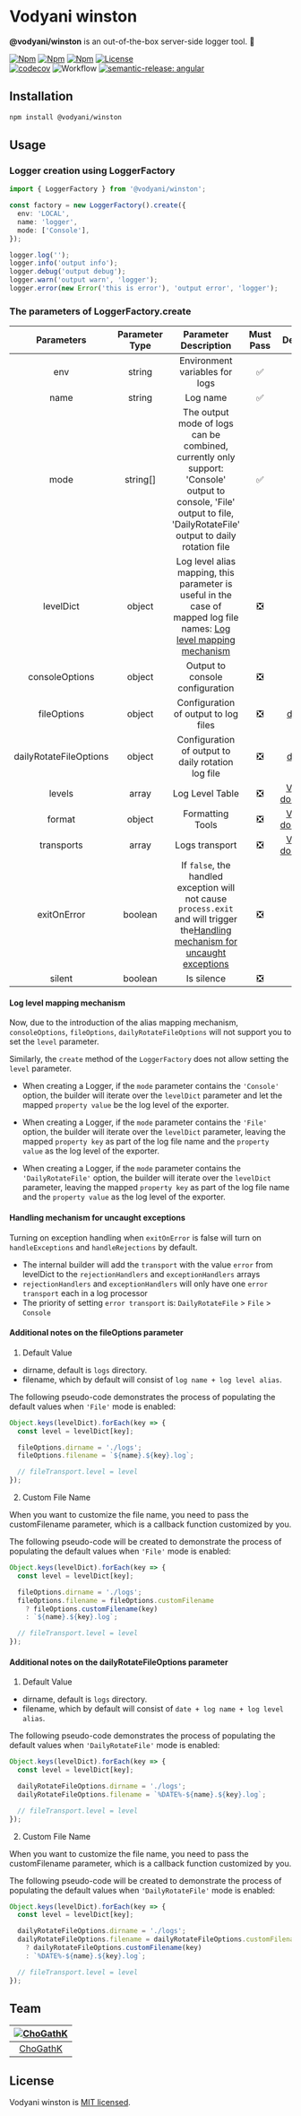 # Vodyani winston

**@vodyani/winston** is an out-of-the-box server-side logger tool. 🐯

[![Npm](https://img.shields.io/npm/v/@vodyani/winston/latest.svg)](https://www.npmjs.com/package/@vodyani/winston)
[![Npm](https://img.shields.io/npm/v/@vodyani/winston/beta.svg)](https://www.npmjs.com/package/@vodyani/winston)
[![Npm](https://img.shields.io/npm/dm/@vodyani/winston)](https://www.npmjs.com/package/@vodyani/winston)
[![License](https://img.shields.io/github/license/vodyani/winston)](LICENSE)
<br>
[![codecov](https://codecov.io/gh/vodyani/winston/branch/master/graph/badge.svg?token=MCD6EGYBHA)](https://codecov.io/gh/vodyani/winston)
![Workflow](https://github.com/vodyani/winston/actions/workflows/release.yml/badge.svg)
[![semantic-release: angular](https://img.shields.io/badge/semantic--release-angular-e10079?logo=semantic-release)](https://github.com/semantic-release/semantic-release)

## Installation

```sh
npm install @vodyani/winston
```

## Usage

### Logger creation using LoggerFactory

```ts
import { LoggerFactory } from '@vodyani/winston';

const factory = new LoggerFactory().create({
  env: 'LOCAL',
  name: 'logger',
  mode: ['Console'],
});

logger.log('');
logger.info('output info');
logger.debug('output debug');
logger.warn('output warn', 'logger');
logger.error(new Error('this is error'), 'output error', 'logger');
```

### The parameters of LoggerFactory.create

|Parameters|Parameter Type|Parameter Description|Must Pass|Default Value|Example|
|:-:|:-:|:-:|:-:|:-:|:-:|
|env|string|Environment variables for logs|✅|-|'LOCAL'|
|name|string|Log name|✅|-|'logger'|
|mode|string[]|The output mode of logs can be combined, currently only support: 'Console' output to console, 'File' output to file, 'DailyRotateFile' output to daily rotation file|✅|-|'Console'|
|levelDict|object|Log level alias mapping, this parameter is useful in the case of mapped log file names: [Log level mapping mechanism](#log-level-mapping-mechanism)|❎|`{ error: 'error', access: 'debug' }`|`{ error: 'error', access: 'debug' }`|
|consoleOptions|object|Output to console configuration|❎|-|[View official documentation](https://github.com/winstonjs/winston/blob/master/docs/transports.md#console-transport)|
|fileOptions|object|Configuration of output to log files|❎|[See what defaults are available](#additional-notes-on-the-fileoptions-parameter)|[View official documentation](https://github.com/winstonjs/winston/blob/master/docs/transports.md#file-transport)|
|dailyRotateFileOptions|object|Configuration of output to daily rotation log file|❎|[See what defaults are available](#additional-notes-on-the-dailyrotatefileoptions-parameter)|[View official documentation](https://github.com/winstonjs/winston-daily-rotate-file#options)|
|levels|array|Log Level Table|❎|[View official documentation](https://github.com/winstonjs/winston#logging)|-|
|format|object|Formatting Tools|❎|[View official documentation](https://github.com/winstonjs/winston#formats)|-|
|transports|array|Logs transport|❎|[View official documentation](https://github.com/winstonjs/winston/blob/master/docs/transports.md)|-|
|exitOnError|boolean|If `false`, the handled exception will not cause `process.exit` and will trigger the[Handling mechanism for uncaught exceptions](#handling-mechanism-for-uncaught-exceptions)|❎|true|-|
|silent|boolean|Is silence|❎|false|-|

#### Log level mapping mechanism

Now, due to the introduction of the alias mapping mechanism, `consoleOptions`, `fileOptions`, `dailyRotateFileOptions` will not support you to set the `level` parameter.

Similarly, the `create` method of the `LoggerFactory` does not allow setting the `level` parameter.

- When creating a Logger, if the `mode` parameter contains the `'Console'` option, the builder will iterate over the `levelDict` parameter and let the mapped `property value` be the log level of the exporter.

- When creating a Logger, if the `mode` parameter contains the `'File'` option, the builder will iterate over the `levelDict` parameter, leaving the mapped `property key` as part of the log file name and the `property value` as the log level of the exporter.

- When creating a Logger, if the `mode` parameter contains the `'DailyRotateFile'` option, the builder will iterate over the `levelDict` parameter, leaving the mapped `property key` as part of the log file name and the `property value` as the log level of the exporter.

#### Handling mechanism for uncaught exceptions

Turning on exception handling when `exitOnError` is false will turn on `handleExceptions` and `handleRejections` by default.

- The internal builder will add the `transport` with the value `error` from levelDict to the `rejectionHandlers` and `exceptionHandlers` arrays
- `rejectionHandlers` and `exceptionHandlers` will only have one `error transport` each in a log processor
- The priority of setting `error transport` is: `DailyRotateFile` > `File` > `Console`

#### Additional notes on the fileOptions parameter

1. Default Value

- dirname, default is `logs` directory.
- filename, which by default will consist of `log name + log level alias`.

The following pseudo-code demonstrates the process of populating the default values when `'File'` mode is enabled:

```js
Object.keys(levelDict).forEach(key => {
  const level = levelDict[key];

  fileOptions.dirname = './logs';
  fileOptions.filename = `${name}.${key}.log`;

  // fileTransport.level = level
});
```

2. Custom File Name

When you want to customize the file name, you need to pass the customFilename parameter, which is a callback function customized by you.

The following pseudo-code will be created to demonstrate the process of populating the default values when `'File'` mode is enabled:

```js
Object.keys(levelDict).forEach(key => {
  const level = levelDict[key];

  fileOptions.dirname = './logs';
  fileOptions.filename = fileOptions.customFilename
    ? fileOptions.customFilename(key)
    : `${name}.${key}.log`;

  // fileTransport.level = level
});
```

#### Additional notes on the dailyRotateFileOptions parameter

1. Default Value

- dirname, default is `logs` directory.
- filename, which by default will consist of `date + log name + log level alias`.

The following pseudo-code demonstrates the process of populating the default values when `'DailyRotateFile'` mode is enabled:

```js
Object.keys(levelDict).forEach(key => {
  const level = levelDict[key];

  dailyRotateFileOptions.dirname = './logs';
  dailyRotateFileOptions.filename = `%DATE%-${name}.${key}.log`;

  // fileTransport.level = level
});
```

2. Custom File Name

When you want to customize the file name, you need to pass the customFilename parameter, which is a callback function customized by you.

The following pseudo-code will be created to demonstrate the process of populating the default values when `'DailyRotateFile'` mode is enabled:

```js
Object.keys(levelDict).forEach(key => {
  const level = levelDict[key];

  dailyRotateFileOptions.dirname = './logs';
  dailyRotateFileOptions.filename = dailyRotateFileOptions.customFilename
    ? dailyRotateFileOptions.customFilename(key)
    : `%DATE%-${name}.${key}.log`;

  // fileTransport.level = level
});
```

## Team

|[![ChoGathK](https://github.com/chogathK.png?size=100)](https://github.com/chogathK)|
|:-:|
|[ChoGathK](https://github.com/chogathK)|

## License

Vodyani winston is [MIT licensed](LICENSE).
